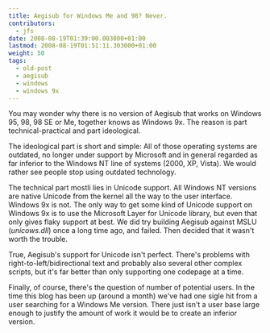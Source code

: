 ```yaml
---
title: Aegisub for Windows Me and 98? Never.
contributors:
  - jfs
date: 2008-08-19T01:39:00.003000+01:00
lastmod: 2008-08-19T01:51:11.303000+01:00
weight: 50
tags:
  - old-post
  - aegisub
  - windows
  - windows 9x
---
```


You may wonder why there is no version of Aegisub that works on Windows 95, 98, 98 SE or Me, together knows as Windows 9x. The reason is part technical-practical and part ideological.

The ideological part is short and simple: All of those operating systems are outdated, no longer under support by Microsoft and in general regarded as far inferior to the Windows NT line of systems (2000, XP, Vista). We would rather see people stop using outdated technology.

The technical part mostli lies in Unicode support. All Windows NT versions are native Unicode from the kernel all the way to the user interface. Windows 9x is not. The only way to get some kind of Unicode support on Windows 9x is to use the Microsoft Layer for Unicode library, but even that only gives flaky support at best. We did try building Aegisub against MSLU (*unicows.dll*) once a long time ago, and failed. Then decided that it wasn't worth the trouble.

True, Aegisub's support for Unicode isn't perfect. There's problems with right-to-left/bidirectional text and probably also several other complex scripts, but it's far better than only supporting one codepage at a time.

Finally, of course, there's the question of number of potential users. In the time this blog has been up (around a month) we've had one sigle hit from a user searching for a Windows Me version. There just isn't a user base large enough to justify the amount of work it would be to create an inferior version.
